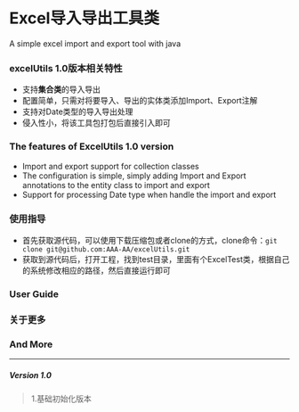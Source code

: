 # Excel导入导出工具类
A simple excel import and export tool with java

### excelUtils 1.0版本相关特性
* 支持**集合类**的导入导出
* 配置简单，只需对将要导入、导出的实体类添加Import、Export注解
* 支持对Date类型的导入导出处理
* 侵入性小，将该工具包打包后直接引入即可

### The features of ExcelUtils 1.0 version
* Import and export support for collection classes
* The configuration is simple, simply adding Import and Export annotations to the entity class to import and export
* Support for processing Date type when handle the import and export

### 使用指导
* 首先获取源代码，可以使用下载压缩包或者clone的方式，clone命令：```git clone git@github.com:AAA-AA/excelUtils.git```
* 获取到源代码后，打开工程，找到test目录，里面有个ExcelTest类，根据自己的系统修改相应的路径，然后直接运行即可


### User Guide

### 关于更多

### And More

<hr>

##### Version 1.0

> 1.基础初始化版本

